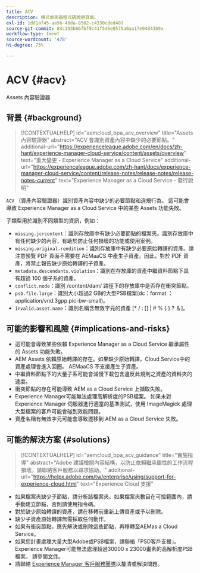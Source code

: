 ```yaml
---
title: ACV
description: 模式偵測器程式碼說明頁面。
exl-id: 1dd1af45-aa56-48da-8582-c4330cded489
source-git-commit: 84c193b66fbf9c41f546e8575a0aa17e94043b9a
workflow-type: tm+mt
source-wordcount: '478'
ht-degree: 75%

---
```


# ACV {#acv}

Assets 內容驗證器

## 背景 {#background}

>[!CONTEXTUALHELP]
>id="aemcloud_bpa_acv_overview"
>title="Assets 內容驗證器"
>abstract="ACV 會識別資產內容中缺少的必要節點。"
>additional-url="https://experienceleague.adobe.com/en/docs/zh-hant/experience-manager-cloud-service/content/assets/overview" text="重大變更 - Experience Manager as a Cloud Service"
>additional-url="https://experienceleague.adobe.com/zh-hant/docs/experience-manager-cloud-service/content/release-notes/release-notes/release-notes-current" text="Experience Manager as a Cloud Service - 發行說明"

`ACV` （資產內容驗證器）識別資產內容中缺少的必要節點和違規行為。 這可能會導致 Experience Manager as a Cloud Service 中的某些 Assets 功能失敗。

子類型用於識別不同類型的資訊，例如：

* `missing.jcrcontent`：識別存放庫中有缺少必要節點的檔案夾。識別存放庫中有任何缺少的內容，有助於防止任何損壞的功能或使用案例。
* `missing.original.rendition`：識別存放庫中有缺少必要原始轉譯的資產。請注意預覽 PDF 頁面不需要在 AEMaaCS 中產生子資產。因此，對於 PDF 資產，將禁止報告缺少原始轉譯的子資產。
* `metadata.descendants.violation`：識別在存放庫的資產中繼資料節點下具有超過 100 個子系的資產。
* `conflict.node`：識別 /content/dam/ 路徑下的存放庫中是否存在衝突節點。
* `psb.file.large`：識別大小超過2 GB的大型PSB檔案(dc：format ： application/vnd.3gpp.pic-bw-small)。
* `invalid.asset.name`：識別名稱含無效字元的資產 [* / : [\] | # % { } ? ＆]。

## 可能的影響和風險 {#implications-and-risks}

* 這可能會導致某些依賴 Experience Manager as a Cloud Service 繼承屬性的 Assets 功能失敗。
* AEM Assets 依賴原始轉譯的存在。如果缺少原始轉譯，Cloud Service中的資產處理會進入回圈。 AEMaaCS 不支援產生子資產。
* 中繼資料節點下的大量子系可能會減慢下載包含違反此規則之資產的資料夾的速度。
* 衝突節點的存在可能導致 AEM as a Cloud Service 上擷取失敗。
* Experience Manager可能無法處理高解析度的PSB檔案。 如果未對 Experience Manager 伺服器進行適當的基準測試，使用 ImageMagick 處理大型檔案的客戶可能會碰到效能問題。
* 資產名稱有無效字元可能會導致遷移到 AEM as a Cloud Service 失敗。

## 可能的解決方案 {#solutions}

>[!CONTEXTUALHELP]
>id="aemcloud_bpa_acv_guidance"
>title="實施指導"
>abstract="Adobe 建議檢閱內容結構，以防止依賴繼承屬性的工作流程損壞。請聯絡客戶服務以尋求協助。"
>additional-url="https://helpx.adobe.com/tw/enterprise/using/support-for-experience-cloud.html" text="Experience Cloud 支援"

* 如果檔案夾缺少子節點，請分析該檔案夾。如果檔案夾數目在可控範圍內，請手動建立節點，否則請使用指令碼。
* 對於缺少原始轉譯的資產，請在移轉前重新上傳資產或予以刪除。
* 缺少子資產原始轉譯無需採取任何動作。
* 如果有衝突節點，應先解決或刪除這些節點，再移轉至AEMas a Cloud Service。
* 如果您計畫處理大量大型Adobe或PSB檔案，請聯絡「PSD客戶支援」。 Experience Manager可能無法處理超過30000 x 23000畫素的高解析度PSB檔案。 請參閱[文件](https://experienceleague.adobe.com/en/docs/experience-manager-65/content/assets/extending/best-practices-for-imagemagick)。
* 請聯絡 [Experience Manager 客戶服務團隊](https://helpx.adobe.com/tw/enterprise/using/support-for-experience-cloud.html)以釐清或解決問題。
